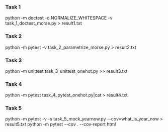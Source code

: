 ### Task 1
python -m doctest -o NORMALIZE_WHITESPACE -v task_1_doctest_morse.py > result1.txt

### Task 2
python -m pytest -v task_2_parametrize_morse.py > result2.txt

### Task 3
python -m unittest task_3_unittest_onehot.py >> result3.txt

### Task 4
python -m pytest task_4_pytest_onehot.py|cat > result4.txt

### Task 5
python -m pytest -v -s task_5_mock_yearnow.py --cov=what_is_year_now > result5.txt
python -m pytest --cov . --cov-report html
